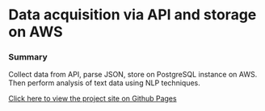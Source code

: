 # Data acquisition via API and storage on AWS
### Summary
Collect data from API, parse JSON, store on PostgreSQL instance on AWS. Then perform analysis of text data using NLP techniques.

[Click here to view the project site on Github Pages](https://michaelshea88.github.io/Recipes/)


